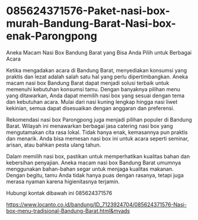 # 085624371576-Paket-nasi-box-murah-Bandung-Barat-Nasi-box-enak-Parongpong
Aneka Macam Nasi Box Bandung Barat yang Bisa Anda Pilih untuk Berbagai Acara

Ketika mengadakan acara di Bandung Barat, menyediakan konsumsi yang praktis dan lezat adalah salah satu hal yang perlu dipertimbangkan. Aneka macam nasi box Bandung Barat dapat menjadi solusi terbaik untuk memenuhi kebutuhan konsumsi tamu. Dengan banyaknya pilihan menu yang ditawarkan, Anda dapat memilih nasi box yang sesuai dengan tema dan kebutuhan acara. Mulai dari nasi kuning lengkap hingga nasi liwet kekinian, semua dapat disesuaikan dengan anggaran dan preferensi.

Rekomendasi nasi box Parongpong juga menjadi pilihan populer di Bandung Barat. Wilayah ini menawarkan berbagai jasa catering nasi box yang mengutamakan cita rasa lokal. Tidak hanya enak, kemasannya pun praktis dan menarik. Anda bisa memesan nasi box ini untuk acara seperti seminar, arisan, atau bahkan pesta ulang tahun.

Dalam memilih nasi box, pastikan untuk memperhatikan kualitas bahan dan kebersihan penyajian. Aneka macam nasi box Bandung Barat umumnya menggunakan bahan-bahan segar untuk menjaga kualitas makanan. Dengan begitu, tamu Anda tidak hanya puas dengan rasanya, tetapi juga merasa nyaman karena higienitasnya terjamin.

Hubungi kontak dibawah ini
085624371576

https://www.locanto.co.id/bandung/ID_7123924704/085624371576-Nasi-box-menu-tradisional-Bandung-Barat.html&myads
